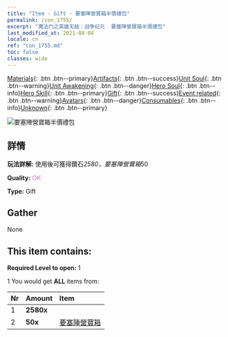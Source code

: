 ```yaml
---
title: "Item - Gift - 要塞陣營寶箱半價禮包"
permalink: /con_1755/
excerpt: "魔法门之英雄无敌：战争纪元  要塞陣營寶箱半價禮包"
last_modified_at: 2021-08-04
locale: cn
ref: "con_1755.md"
toc: false
classes: wide
---
```

 [Materials](/ItemsCN/){: .btn .btn--primary}[Artifacts](/ItemsCN/Artifacts/){: .btn .btn--success}[Unit Soul](/ItemsCN/UnitSoul/){: .btn .btn--warning}[Unit Awakening](/ItemsCN/UnitAwakening/){: .btn .btn--danger}[Hero Soul](/ItemsCN/HeroSoul/){: .btn .btn--info}[Hero Skill](/ItemsCN/HeroSkill/){: .btn .btn--primary}[Gift](/ItemsCN/Gift/){: .btn .btn--success}[Event related](/ItemsCN/Events/){: .btn .btn--warning}[Avatars](/ItemsCN/Avatars/){: .btn .btn--danger}[Consumables](/ItemsCN/Consumables/){: .btn .btn--info}[Unknown](/ItemsCN/Unknown/){: .btn .btn--primary}

 ![要塞陣營寶箱半價禮包](/images/t/i_907196.png)

## 詳情
 **玩法詳解:** 使用後可獲得鑽石*2580，要塞陣營寶箱*50

 **Quality:** <span style="color: #DA70D6">OK</span>

 **Type:** Gift

## Gather

  None

## This item contains:

 **Required Level to open:** 1

 1 You would get **ALL** items  from:

  | Nr | Amount |     Item    |
  |:---|:-------|:------------|
  | 1 |  **2580x** | <i class="fas fa-gem"/> |  | 
  | 2 |  **50x** | [要塞陣營寶箱](/cn/Items/con_1277/) |  | 
